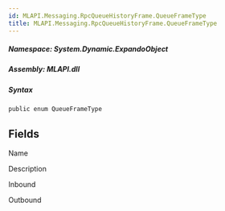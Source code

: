 ```yaml
---  
id: MLAPI.Messaging.RpcQueueHistoryFrame.QueueFrameType  
title: MLAPI.Messaging.RpcQueueHistoryFrame.QueueFrameType
---
```


<div class="markdown level0 summary">

</div>

<div class="markdown level0 conceptual">

</div>

##### **Namespace**: System.Dynamic.ExpandoObject

##### **Assembly**: MLAPI.dll

##### Syntax

    public enum QueueFrameType

## Fields

Name

Description

Inbound

Outbound
